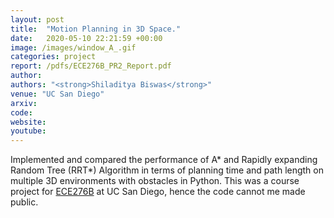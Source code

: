 ```yaml
---
layout: post
title:  "Motion Planning in 3D Space."
date:   2020-05-10 22:21:59 +00:00
image: /images/window_A_.gif
categories: project
report: /pdfs/ECE276B_PR2_Report.pdf
author: 
authors: "<strong>Shiladitya Biswas</strong>"
venue: "UC San Diego"
arxiv: 
code: 
website: 
youtube: 
---
```

Implemented and compared the performance of A* and Rapidly expanding Random Tree (RRT*) Algorithm in terms of planning time and path length on multiple 3D environments with obstacles in Python. This was a course project for [ECE276B](https://natanaso.github.io/ece276b2020/) at UC San Diego, hence the code cannot me made public.
